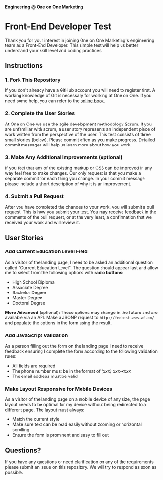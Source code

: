 #### Engineering @ One on One Marketing

# Front-End Developer Test

Thank you for your interest in joining One on One Marketing's engineering team
as a Front-End Developer. This simple test will help us better understand your
skill level and coding practices.

## Instructions

### 1. Fork This Repository

If you don't already have a GitHub account you will need to register first. A
working knowledge of Git is necessary for working at One on One. If you need
some help, you can refer to the [online book][2].

### 2. Complete the User Stories

At One on One we use the agile development methodology [Scrum][1]. If you are
unfamiliar with scrum, a user story represents an independent piece of work
written from the perspective of the user. This test consists of three small
stories (below). Please commit often as you make progress. Detailed commit
messages will help us learn more about how you work.

### 3. Make Any Additional Improvements (optional)

If you feel that any of the existing markup or CSS can be improved in any way
feel free to make changes. Our only request is that you make a separate commit
for each thing you change. In your commit message please include a short
  description of why it is an improvement.

### 4. Submit a Pull Request

After you have completed the changes to your work, you will submit a pull
request. This is how you submit your test. You may receive feedback in the
comments of the pull request, or at the very least, a confirmation that we
received your work and will review it.

## User Stories

### Add Current Education Level Field

As a visitor of the landing page, I need to be asked an additional question
called "Current Education Level". The question should appear last and allow me
to select from the following options with **radio buttons**:

- High School Diploma
- Associate Degree
- Bachelor Degree
- Master Degree
- Doctoral Degree

**More Advanced** (optional): These options may change in the future and are
available via an API. Make a JSONP request to `http://fedtest.aws.af.cm/` and
populate the options in the form using the result.

### Add JavaScript Validation

As a person filling out the form on the landing page I need to receive feedback
ensuring I complete the form according to the following validation rules:

- All fields are required
- The phone number must be in the format of *(xxx) xxx-xxxx*
- The email address must be valid

### Make Layout Responsive for Mobile Devices

As a visitor of the landing page on a mobile device of any size, the page layout
needs to be optimal for my device without being redirected to a different page.
The layout must always:

- Match the current style
- Make sure text can be read easily without zooming or horizontal scrolling
- Ensure the form is prominent and easy to fill out

## Questions?

If you have any questions or need clarification on any of the requirements
please submit an issue on this repository. We will try to respond as soon as
possible.

[1]: http://en.wikipedia.org/wiki/Scrum_(development)
[2]: http://git-scm.com/book
